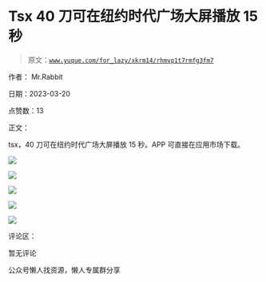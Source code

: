 # Tsx 40 刀可在纽约时代广场大屏播放 15 秒

> 原文：[`www.yuque.com/for_lazy/xkrm14/rhmvp1t7rmfg3fm7`](https://www.yuque.com/for_lazy/xkrm14/rhmvp1t7rmfg3fm7)

作者： Mr.Rabbit

日期：2023-03-20

点赞数：13

正文：

tsx，40 刀可在纽约时代广场大屏播放 15 秒。APP 可直接在应用市场下载。

![](img/6c1cd95cc756e9e48bdd0caf6ca6058a.png)

![](img/eabf202c4f127659b6f213133e91d237.png)  

![](img/c44966105cc7ea97d80e8e3f14b9578c.png)

![](img/d59e07154c4247daeacb8d2f8d6d890a.png)  

![](img/2f834328560ce5e5871f0714db851a4e.png)

评论区：

暂无评论

公众号懒人找资源，懒人专属群分享

